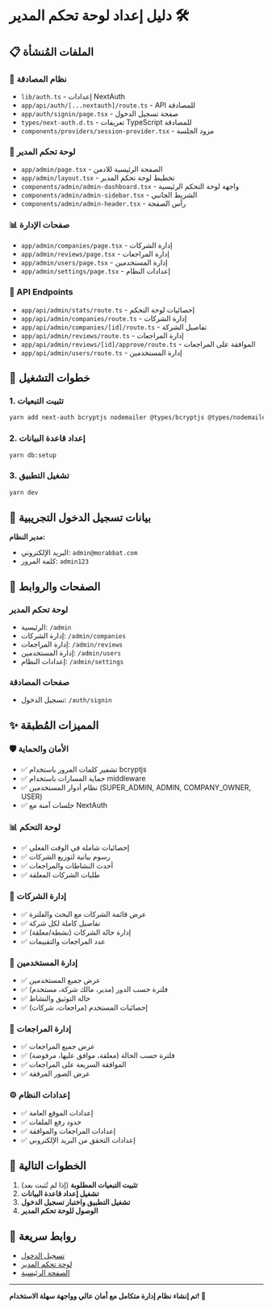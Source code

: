 # دليل إعداد لوحة تحكم المدير 🛠️

## 📋 الملفات المُنشأة

### 🔐 نظام المصادقة
- `lib/auth.ts` - إعدادات NextAuth
- `app/api/auth/[...nextauth]/route.ts` - API للمصادقة  
- `app/auth/signin/page.tsx` - صفحة تسجيل الدخول
- `types/next-auth.d.ts` - تعريفات TypeScript للمصادقة
- `components/providers/session-provider.tsx` - مزود الجلسة

### 🏢 لوحة تحكم المدير
- `app/admin/page.tsx` - الصفحة الرئيسية للادمن
- `app/admin/layout.tsx` - تخطيط لوحة تحكم المدير
- `components/admin/admin-dashboard.tsx` - واجهة لوحة التحكم الرئيسية
- `components/admin/admin-sidebar.tsx` - الشريط الجانبي
- `components/admin/admin-header.tsx` - رأس الصفحة

### 📊 صفحات الإدارة
- `app/admin/companies/page.tsx` - إدارة الشركات
- `app/admin/reviews/page.tsx` - إدارة المراجعات  
- `app/admin/users/page.tsx` - إدارة المستخدمين
- `app/admin/settings/page.tsx` - إعدادات النظام

### 🔌 API Endpoints
- `app/api/admin/stats/route.ts` - إحصائيات لوحة التحكم
- `app/api/admin/companies/route.ts` - إدارة الشركات
- `app/api/admin/companies/[id]/route.ts` - تفاصيل الشركة
- `app/api/admin/reviews/route.ts` - إدارة المراجعات
- `app/api/admin/reviews/[id]/approve/route.ts` - الموافقة على المراجعات
- `app/api/admin/users/route.ts` - إدارة المستخدمين

## 🚀 خطوات التشغيل

### 1. تثبيت التبعيات
```bash
yarn add next-auth bcryptjs nodemailer @types/bcryptjs @types/nodemailer
```

### 2. إعداد قاعدة البيانات
```bash
yarn db:setup
```

### 3. تشغيل التطبيق
```bash
yarn dev
```

## 🔑 بيانات تسجيل الدخول التجريبية

**مدير النظام:**
- البريد الإلكتروني: `admin@morabbat.com`
- كلمة المرور: `admin123`

## 📱 الصفحات والروابط

### لوحة تحكم المدير
- الرئيسية: `/admin`
- إدارة الشركات: `/admin/companies`
- إدارة المراجعات: `/admin/reviews`  
- إدارة المستخدمين: `/admin/users`
- إعدادات النظام: `/admin/settings`

### صفحات المصادقة
- تسجيل الدخول: `/auth/signin`

## ✨ المميزات المُطبقة

### 🛡️ الأمان والحماية
- ✅ تشفير كلمات المرور باستخدام bcryptjs
- ✅ حماية المسارات باستخدام middleware
- ✅ نظام أدوار المستخدمين (SUPER_ADMIN, ADMIN, COMPANY_OWNER, USER)
- ✅ جلسات آمنة مع NextAuth

### 📊 لوحة التحكم
- ✅ إحصائيات شاملة في الوقت الفعلي
- ✅ رسوم بيانية لتوزيع الشركات
- ✅ أحدث النشاطات والمراجعات
- ✅ طلبات الشركات المعلقة

### 🏢 إدارة الشركات
- ✅ عرض قائمة الشركات مع البحث والفلترة
- ✅ تفاصيل كاملة لكل شركة
- ✅ إدارة حالة الشركات (نشطة/معلقة)
- ✅ عدد المراجعات والتقييمات

### 👥 إدارة المستخدمين  
- ✅ عرض جميع المستخدمين
- ✅ فلترة حسب الدور (مدير، مالك شركة، مستخدم)
- ✅ حالة التوثيق والنشاط
- ✅ إحصائيات المستخدم (مراجعات، شركات)

### 💬 إدارة المراجعات
- ✅ عرض جميع المراجعات
- ✅ فلترة حسب الحالة (معلقة، موافق عليها، مرفوضة)
- ✅ الموافقة السريعة على المراجعات
- ✅ عرض الصور المرفقة

### ⚙️ إعدادات النظام
- ✅ إعدادات الموقع العامة
- ✅ حدود رفع الملفات
- ✅ إعدادات المراجعات والموافقة
- ✅ إعدادات التحقق من البريد الإلكتروني

## 🎯 الخطوات التالية

1. **تثبيت التبعيات المطلوبة** (إذا لم تُثبت بعد)
2. **تشغيل إعداد قاعدة البيانات**
3. **تشغيل التطبيق واختبار تسجيل الدخول**
4. **الوصول للوحة تحكم المدير**

## 🔗 روابط سريعة

- [تسجيل الدخول](http://localhost:3000/auth/signin)
- [لوحة تحكم المدير](http://localhost:3000/admin)
- [الصفحة الرئيسية](http://localhost:3000)

---

**تم إنشاء نظام إدارة متكامل مع أمان عالي وواجهة سهلة الاستخدام! 🎉**
